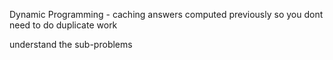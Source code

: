 Dynamic Programming - 
caching answers computed previously so you dont need to do duplicate work

understand the sub-problems